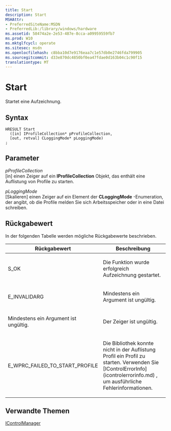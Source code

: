 ```yaml
---
title: Start
description: Start
MSHAttr:
- PreferredSiteName:MSDN
- PreferredLib:/library/windows/hardware
ms.assetid: 58474a2e-2e53-487e-8cca-a09959559fb7
ms.prod: W10
ms.mktglfcycl: operate
ms.sitesec: msdn
ms.openlocfilehash: c8bba10d7e9176eaa7c1e57db0e2746fda799905
ms.sourcegitcommit: d33e870dc4850bf0ea47fdae0d163b04c1c90f15
translationtype: MT
---
```

# <a name="start"></a>Start


Startet eine Aufzeichnung.

## <a name="syntax"></a>Syntax


``` syntax
HRESULT Start
  ([in] IProfileCollection* pProfileCollection,
  [out, retval] CLoggingMode* pLoggingMode)
;
```

## <a name="parameters"></a>Parameter


<a href="" id="pprofilecollection"></a>*pProfileCollection*  
\[in\] einen Zeiger auf ein **IProfileCollection** Objekt, das enthält eine Auflistung von Profile zu starten.

<a href="" id="ploggingmode"></a>*pLoggingMode*  
\[Skalieren\] einen Zeiger auf ein Element der **CLoggingMode** -Enumeration, der angibt, ob die Profile melden Sie sich Arbeitsspeicher oder in eine Datei schreiben.

## <a name="return-value"></a>Rückgabewert


In der folgenden Tabelle werden mögliche Rückgabewerte beschrieben.

<table>
<colgroup>
<col width="50%" />
<col width="50%" />
</colgroup>
<thead>
<tr class="header">
<th>Rückgabewert</th>
<th>Beschreibung</th>
</tr>
</thead>
<tbody>
<tr class="odd">
<td><p>S_OK</p></td>
<td><p>Die Funktion wurde erfolgreich Aufzeichnung gestartet.</p></td>
</tr>
<tr class="even">
<td><p>E_INVALIDARG</p></td>
<td><p>Mindestens ein Argument ist ungültig.</p></td>
</tr>
<tr class="odd">
<td><p>Mindestens ein Argument ist ungültig.</p></td>
<td><p>Der Zeiger ist ungültig.</p></td>
</tr>
<tr class="even">
<td><p>E_WPRC_FAILED_TO_START_PROFILE</p></td>
<td><p>Die Bibliothek konnte nicht in der Auflistung Profil ein Profil zu starten. Verwenden Sie [IControlErrorInfo](icontrolerrorinfo.md) , um ausführliche Fehlerinformationen.</p></td>
</tr>
</tbody>
</table>

 

## <a name="related-topics"></a>Verwandte Themen


[IControlManager](icontrolmanager.md)

 

 







